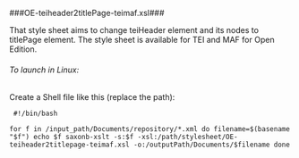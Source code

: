 ###OE-teiheader2titlePage-teimaf.xsl###

That style sheet aims to change teiHeader element and its nodes to titlePage element.
The style sheet is available for TEI and MAF for Open Edition.

###### To launch in Linux:
Create a Shell file like this (replace the path):



`` #!/bin/bash``

`` for f in /input_path/Documents/repository/*.xml
	do
		filename=$(basename "$f")
		echo $f
		saxonb-xslt -s:$f -xsl:/path/stylesheet/OE-teiheader2titlepage-teimaf.xsl -o:/outputPath/Documents/$filename
done ``
